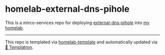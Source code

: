 # homelab-external-dns-pihole

This is a mirco-services repo for deploying
[external-dns-pihole](https://github.com/kubernetes-sigs/external-dns)
into [my homelab](https://github.com/charlesthomas/homelab).

---
This repo is templated via
[homelab-template](https://github.com/charlesthomas/homelab-template)
and automatically updated via
[🤖 Templatron](https://github.com/charlesthomas/templatron).
